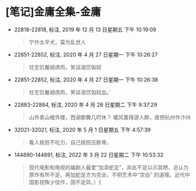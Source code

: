 # [笔记]金庸全集-金庸


-   22818-22818, 标注, 2019 年 12 月 13 日星期五 下午 10:19:09

    > 宁作太平犬，莫为乱世人

-   22851-22852, 标注, 2020 年 4 月 27 日星期一 下午 10:26:27

    > 壮志饥餐胡虏肉，笑谈渴饮匈奴

-   22851-22852, 标注, 2020 年 4 月 27 日星期一 下午 10:26:38

    > 壮志饥餐胡虏肉，笑谈渴饮匈奴血。’

-   22883-22884, 标注, 2020 年 4 月 28 日星期二 下午 9:37:29

    > 山外青山楼外楼，西湖歌舞几时休？ 暖风薰得游人醉，直把杭州作汴州

-   32021-32021, 标注, 2020 年 5 月 1 日星期五 下午 4:57:39

    > 看人挑担不吃力，自己挑担压断脊。

-   144890-144891, 标注, 2022 年 3 月 22 日星期二 下午 10:53:32

    > 现代电影和电视的编剧人最爱“加添蛇足”，非此不足以示其陋，总认为原作有所不足，再加蛇足方为完全，不明艺术中“空白”
    > 的道理。近代中国影视殊少佳作，固不足异。）《

